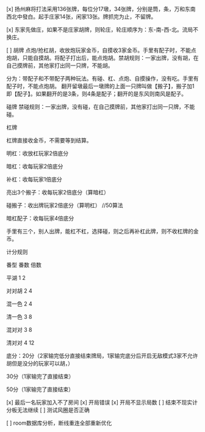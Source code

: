[x] 扬州麻将打法采用136张牌，每位分17墩，34张牌，分别是筒，条，万和东南西北中發白。起手庄家14张，闲家13张。牌抓完为止，不留牌。

[x] 东家先做庄，如果不是庄家胡牌，则轮庄，轮庄顺序为：东-南-西-北。流局不换庄。

[ ] 胡牌 点炮/抢杠胡，收放炮玩家金币，自摸收3家金币。手里有配子时，不能点炮胡，只能自摸胡。将配子打出后，能点炮胡。禁胡规则：一家出牌，没有胡，在自己摸牌前，其他家打出同一只牌，不能胡。

分为：带配子和不带配子两种玩法。有碰、杠、点炮、自摸操作，没有吃。手里有配子时，不能点炮胡。
翻开留墩最后一墩牌的上面一只牌叫做【搬子】，搬子加1即【配子】。如果翻开的是3条，则4条是配子；翻开的是东风则南风是配子。


碰牌 禁碰规则：一家出牌，没有碰，在自己摸牌前，其他家打出同一只牌，不能碰。


杠牌

杠牌直接收金币，不需要等到结算。

明杠：收放杠玩家2倍底分

暗杠：收每玩家2倍底分

补杠：收每玩家1倍底分

亮出3个搬子：收每玩家2倍底分（算暗杠）

碰搬子：收出牌玩家2倍底分（算明杠）  //50算法

暗杠配子：收每玩家4倍底分

手里有三个，别人出牌，能杠不杠，选择碰，则之后再补杠此牌，则不收杠牌的金币。





计分规则

番型 番数 倍数

平湖 1 2

对对胡 2 4

混一色 2 4

清一色 3 8

混对对 3 8

清对对 4 12


底分：20分（2家输完低分直接结束牌局，1家输完底分后开启无敌模式3家不允许胡但是没分的玩家可以胡，）

30分（1家输完了直接结束）

50分（1家输完了直接结束）







[x] 最后一名玩家加入不了房间
[x] 开局错误
[x] 开局不显示局数
[ ] 结束不现实计分板无法继续
[ ] 测试风圈是否正确

[ ] room数据库分析，断线重连全部重新优化
